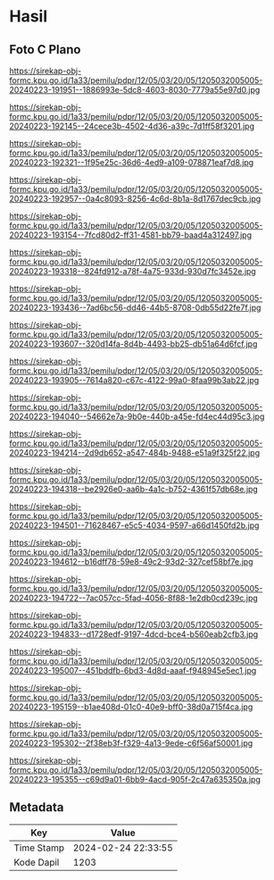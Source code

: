 # Hasil

## Foto C Plano

https://sirekap-obj-formc.kpu.go.id/1a33/pemilu/pdpr/12/05/03/20/05/1205032005005-20240223-191951--1886993e-5dc8-4603-8030-7779a55e97d0.jpg

https://sirekap-obj-formc.kpu.go.id/1a33/pemilu/pdpr/12/05/03/20/05/1205032005005-20240223-192145--24cece3b-4502-4d36-a39c-7d1ff58f3201.jpg

https://sirekap-obj-formc.kpu.go.id/1a33/pemilu/pdpr/12/05/03/20/05/1205032005005-20240223-192321--1f95e25c-36d6-4ed9-a109-078871eaf7d8.jpg

https://sirekap-obj-formc.kpu.go.id/1a33/pemilu/pdpr/12/05/03/20/05/1205032005005-20240223-192957--0a4c8093-8256-4c6d-8b1a-8d1767dec9cb.jpg

https://sirekap-obj-formc.kpu.go.id/1a33/pemilu/pdpr/12/05/03/20/05/1205032005005-20240223-193154--7fcd80d2-ff31-4581-bb79-baad4a312497.jpg

https://sirekap-obj-formc.kpu.go.id/1a33/pemilu/pdpr/12/05/03/20/05/1205032005005-20240223-193318--824fd912-a78f-4a75-933d-930d7fc3452e.jpg

https://sirekap-obj-formc.kpu.go.id/1a33/pemilu/pdpr/12/05/03/20/05/1205032005005-20240223-193436--7ad6bc56-dd46-44b5-8708-0db55d22fe7f.jpg

https://sirekap-obj-formc.kpu.go.id/1a33/pemilu/pdpr/12/05/03/20/05/1205032005005-20240223-193607--320d14fa-8d4b-4493-bb25-db51a64d6fcf.jpg

https://sirekap-obj-formc.kpu.go.id/1a33/pemilu/pdpr/12/05/03/20/05/1205032005005-20240223-193905--7614a820-c67c-4122-99a0-8faa99b3ab22.jpg

https://sirekap-obj-formc.kpu.go.id/1a33/pemilu/pdpr/12/05/03/20/05/1205032005005-20240223-194040--54662e7a-9b0e-440b-a45e-fd4ec44d95c3.jpg

https://sirekap-obj-formc.kpu.go.id/1a33/pemilu/pdpr/12/05/03/20/05/1205032005005-20240223-194214--2d9db652-a547-484b-9488-e51a9f325f22.jpg

https://sirekap-obj-formc.kpu.go.id/1a33/pemilu/pdpr/12/05/03/20/05/1205032005005-20240223-194318--be2926e0-aa6b-4a1c-b752-4361f57db68e.jpg

https://sirekap-obj-formc.kpu.go.id/1a33/pemilu/pdpr/12/05/03/20/05/1205032005005-20240223-194501--71628467-e5c5-4034-9597-a66d1450fd2b.jpg

https://sirekap-obj-formc.kpu.go.id/1a33/pemilu/pdpr/12/05/03/20/05/1205032005005-20240223-194612--b16dff78-59e8-49c2-93d2-327cef58bf7e.jpg

https://sirekap-obj-formc.kpu.go.id/1a33/pemilu/pdpr/12/05/03/20/05/1205032005005-20240223-194722--7ac057cc-5fad-4056-8f88-1e2db0cd239c.jpg

https://sirekap-obj-formc.kpu.go.id/1a33/pemilu/pdpr/12/05/03/20/05/1205032005005-20240223-194833--d1728edf-9197-4dcd-bce4-b560eab2cfb3.jpg

https://sirekap-obj-formc.kpu.go.id/1a33/pemilu/pdpr/12/05/03/20/05/1205032005005-20240223-195007--451bddfb-6bd3-4d8d-aaaf-f948945e5ec1.jpg

https://sirekap-obj-formc.kpu.go.id/1a33/pemilu/pdpr/12/05/03/20/05/1205032005005-20240223-195159--b1ae408d-01c0-40e9-bff0-38d0a715f4ca.jpg

https://sirekap-obj-formc.kpu.go.id/1a33/pemilu/pdpr/12/05/03/20/05/1205032005005-20240223-195302--2f38eb3f-f329-4a13-9ede-c6f56af50001.jpg

https://sirekap-obj-formc.kpu.go.id/1a33/pemilu/pdpr/12/05/03/20/05/1205032005005-20240223-195355--c69d9a01-6bb9-4acd-905f-2c47a635350a.jpg


## Metadata

| Key        | Value               |
| ---------- | ------------------- |
| Time Stamp | 2024-02-24 22:33:55 |
| Kode Dapil | 1203                |




